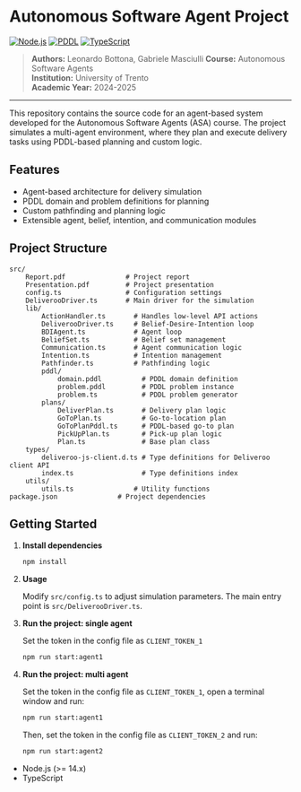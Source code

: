 # Autonomous Software Agent Project

[![Node.js](https://img.shields.io/badge/Node.js-16%2B-green.svg)](https://nodejs.org/)
[![PDDL](https://img.shields.io/badge/PDDL-Planning-blue.svg)](https://planning.wiki/)
[![TypeScript](https://img.shields.io/badge/TypeScript-4.0%2B-blue.svg)](https://www.typescriptlang.org/)

> **Authors:** Leonardo Bottona, Gabriele Masciulli
> **Course:** Autonomous Software Agents  
> **Institution:** University of Trento  
> **Academic Year:** 2024-2025

---

This repository contains the source code for an agent-based system developed for
the Autonomous Software Agents (ASA) course. The project simulates
a multi-agent environment, where they plan and execute delivery tasks using
PDDL-based planning and custom logic.

## Features

- Agent-based architecture for delivery simulation
- PDDL domain and problem definitions for planning
- Custom pathfinding and planning logic
- Extensible agent, belief, intention, and communication modules

## Project Structure

```
src/
	Report.pdf               # Project report
	Presentation.pdf         # Project presentation
	config.ts                # Configuration settings
	DeliverooDriver.ts       # Main driver for the simulation
	lib/
		ActionHandler.ts       # Handles low-level API actions
		DeliverooDriver.ts	   # Belief-Desire-Intention loop
		BDIAgent.ts            # Agent loop
		BeliefSet.ts           # Belief set management
		Communication.ts       # Agent communication logic
		Intention.ts           # Intention management
		Pathfinder.ts          # Pathfinding logic
		pddl/
			domain.pddl          # PDDL domain definition
			problem.pddl         # PDDL problem instance
			problem.ts           # PDDL problem generator
		plans/
			DeliverPlan.ts       # Delivery plan logic
			GoToPlan.ts          # Go-to-location plan
			GoToPlanPddl.ts      # PDDL-based go-to plan
			PickUpPlan.ts        # Pick-up plan logic
			Plan.ts              # Base plan class
	types/
		deliveroo-js-client.d.ts # Type definitions for Deliveroo client API
		index.ts                 # Type definitions index
	utils/
		utils.ts               # Utility functions
package.json               # Project dependencies
```

## Getting Started

1. **Install dependencies**

   ```bash
   npm install
   ```

2. **Usage**

   Modify `src/config.ts` to adjust simulation parameters. The main entry point is `src/DeliverooDriver.ts`.

3. **Run the project: single agent**

   Set the token in the config file as `CLIENT_TOKEN_1`

   ```bash
   npm run start:agent1
   ```

4. **Run the project: multi agent**

   Set the token in the config file as `CLIENT_TOKEN_1`, open a terminal window
   and run:

   ```bash
   npm run start:agent1
   ```

   Then, set the token in the config file as `CLIENT_TOKEN_2`
   and run:

   ```bash
   npm run start:agent2
   ```

- Node.js (>= 14.x)
- TypeScript
